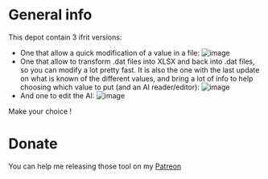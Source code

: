 # General info
This depot contain 3 ifrit versions:
- One that allow a quick modification of a value in a file:
  ![image](https://github.com/HobbitDur/ifrit-enhanced/assets/19329243/0f1d58c2-4ed4-49c7-b5cb-d9cb8e5120ae)
- One that allow to transform .dat files into XLSX and back into .dat files, so you can modify a lot pretty fast. It is also the one with the last update on what is known of the different values, and bring a lot of info to help choosing which value to put (and an AI reader/editor):
![image](https://github.com/HobbitDur/ifrit-enhanced/assets/19329243/a982ee13-6a5b-4cdc-9f3f-4f4a73c6f88d)
- And one to edit the AI:
![image](https://github.com/user-attachments/assets/2a322dfc-e2e1-4965-b3df-32f6de2f5741)


Make your choice !

# Donate
You can help me releasing those tool on my [Patreon](https://www.patreon.com/c/hobbitmods)


